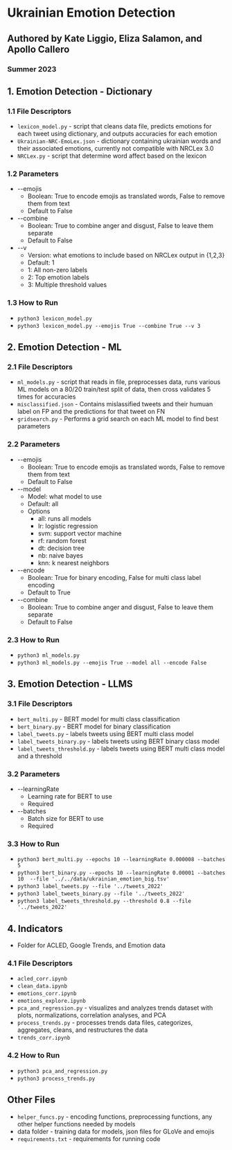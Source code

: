 # Ukrainian Emotion Detection
## Authored by Kate Liggio, Eliza Salamon, and Apollo Callero 
###     Summer 2023


## 1. Emotion Detection - Dictionary
### 1.1 File Descriptors
* `lexicon_model.py` - script that cleans data file, predicts emotions for each tweet using dictionary, and outputs accuracies for each emotion
* `Ukrainian-NRC-EmoLex.json` - dictionary containing ukrainian words and their associated emotions, currently not compatible with NRCLex 3.0
* `NRCLex.py` - script that determine word affect based on the lexicon
### 1.2 Parameters
* --emojis
  * Boolean: True to encode emojis as translated words, False to remove them from text
  * Default to False
* --combine 
  * Boolean: True to combine anger and disgust, False to leave them separate
  * Default to False
* --v
  * Version: what emotions to include based on NRCLex output in {1,2,3}
  * Default: 1
  * 1: All non-zero labels
  * 2: Top emotion labels
  * 3: Multiple threshold values
### 1.3 How to Run
* `python3 lexicon_model.py`
* `python3 lexicon_model.py --emojis True --combine True --v 3`
## 2. Emotion Detection - ML
### 2.1 File Descriptors
* `ml_models.py` - script that reads in file, preprocesses data, runs various ML models on a 80/20 train/test split of data, then cross validates 5 times for accuracies
* `misclassified.json` -  Contains mislassified tweets and their humuan label on FP and the predictions for that tweet on FN
* `gridsearch.py` - Performs a grid search on each ML model to find best parameters
### 2.2 Parameters
* --emojis
  * Boolean: True to encode emojis as translated words, False to remove them from text
  * Default to False
* --model 
  * Model: what model to use
  * Default: all
  * Options
    * all: runs all models
    * lr: logistic regression
    * svm: support vector machine
    * rf: random forest
    * dt: decision tree
    * nb: naive bayes
    * knn: k nearest neighbors
* --encode
  * Boolean: True for binary encoding, False for multi class label encoding
  * Default to True
* --combine 
  * Boolean: True to combine anger and disgust, False to leave them separate
  * Default to False
### 2.3 How to Run
* `python3 ml_models.py`
* `python3 ml_models.py --emojis True --model all --encode False`
## 3. Emotion Detection - LLMS
### 3.1 File Descriptors
* `bert_multi.py` - BERT model for multi class classification
* `bert_binary.py` - BERT model for binary classification
* `label_tweets.py` - labels tweets using BERT multi class model
* `label_tweets_binary.py` - labels tweets using BERT binary class model
* `label_tweets_threshold.py` - labels tweets using BERT multi class model and a threshold
### 3.2 Parameters
* --learningRate
  * Learning rate for BERT to use
  * Required
* --batches
  * Batch size for BERT to use
  * Required
### 3.3 How to Run
* `python3 bert_multi.py --epochs 10 --learningRate 0.000008 --batches 5`
* `python3 bert_binary.py --epochs 10 --learningRate 0.00001 --batches 10  --file '../../data/ukrainian_emotion_big.tsv'`
* `python3 label_tweets.py --file '../tweets_2022'`
* `python3 label_tweets_binary.py --file '../tweets_2022'`
* `python3 label_tweets_threshold.py --threshold 0.8 --file '../tweets_2022'`
## 4. Indicators
* Folder for ACLED, Google Trends, and Emotion data
### 4.1 File Descriptors
* `acled_corr.ipynb`
* `clean_data.ipynb`
* `emotions_corr.ipynb`
* `emotions_explore.ipynb`
* `pca_and_regression.py` - visualizes and analyzes trends dataset with plots, normalizations, correlation analyses, and PCA
* `process_trends.py` - processes trends data files, categorizes, aggregates, cleans, and restructures the data
* `trends_corr.ipynb`
### 4.2 How to Run
* `python3 pca_and_regression.py`
* `python3 process_trends.py`
## Other Files
* `helper_funcs.py` - encoding functions, preprocessing functions, any other helper functions needed by models
* data folder - training data for models, json files for GLoVe and emojis
* `requirements.txt` - requirements for running code
